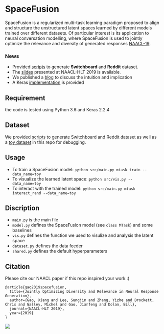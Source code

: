 # SpaceFusion
SpaceFusion is a regularized multi-task learning paradigm proposed to align and structure the unstructured latent spaces learned by different models trained over different datasets. Of particular interest is its application to neural conversation modelling, where SpaceFusion is used to jointly optimize the relevance and diversity of generated responses [NAACL-19](https://arxiv.org/abs/1902.11205). 

### News
* Provided [scripts](https://github.com/golsun/SpaceFusion/tree/master/data) to generate **Switchboard** and **Reddit** dataset.
* The [slides](https://github.com/golsun/SpaceFusion/blob/master/slides.pdf) presented at NAACL-HLT 2019 is available.
* We published a [blog](https://www.microsoft.com/en-us/research/blog/spacefusion-structuring-the-unstructured-latent-space-for-conversational-ai/) to discuss the intuition and implication
* A Keras [implementation](https://github.com/golsun/SpaceFusion/tree/master/src) is provided

## Requirement
the code is tested using Python 3.6 and Keras 2.2.4

## Dataset
We provided [scripts](https://github.com/golsun/SpaceFusion/tree/master/data) to generate Switchboard and Reddit dataset as well as a [toy dataset](https://github.com/golsun/SpaceFusion/blob/master/data/toy) in this repo for debugging.

## Usage
* To train a SpaceFusion model: `python src/main.py mtask train --data_name=toy`
* To visualize the learned latent space: `python src/vis.py --data_name=toy`
* To interact with the trained model: `python src/main.py mtask interact_rand --data_name=toy`

## Discription
* `main.py` is the main file
* `model.py` defines the SpaceFusion model (see `class MTask`) and some baselines
* `vis.py` defines the function we used to visulize and analysis the latent space
* `dataset.py` defines the data feeder
* `shared.py` defines the default hyperparameters

## Citation
Please cite our NAACL paper if this repo inspired your work :)
```
@article{gao2019spacefusion,
  title={Jointly Optimizing Diversity and Relevance in Neural Response Generation},
  author={Gao, Xiang and Lee, Sungjin and Zhang, Yizhe and Brockett, Chris and Galley, Michel and Gao, Jianfeng and Dolan, Bill},
  journal={NAACL-HLT 2019},
  year={2019}
}
```

![](https://github.com/golsun/SpaceFusion/blob/master/fig/intro_fig.PNG)


